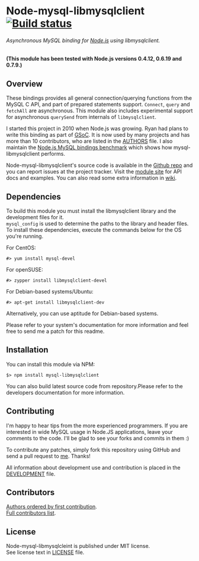 # Node-mysql-libmysqlclient [![Build status](https://secure.travis-ci.org/Sannis/node-mysql-libmysqlclient.png?branch=master)](http://travis-ci.org/Sannis/node-mysql-libmysqlclient) #

###### Asynchronous MySQL binding for [Node.js] using libmysqlclient. ######
__(This module has been tested with Node.js versions 0.4.12, 0.6.19 and 0.7.9.)__

[Node.js]: http://nodejs.org/


Overview
--------

These bindings provides all general connection/querying functions from the MySQL C API,
and part of prepared statements support. `Connect`, `query` and `fetchAll` are asynchronous.
This module also includes experimental support for asynchronous `querySend` from internals of `libmysqlclient`.

I started this project in 2010 when Node.js was growing. Ryan had plans to write this binding as part of [GSoC].
It is now used by many projects and has more than 10 contributors,
who are listed in the [AUTHORS](https://github.com/Sannis/node-mysql-libmysqlclient/blob/master/AUTHORS) file.
I also maintain the [Node.js MySQL bindings benchmark] which shows how mysql-libmysqlclient performs.

Node-mysql-libmysqlclient's source code is available in the [Github repo] and you can report issues at the project tracker.
Visit the [module site] for API docs and examples. You can also read some extra information in [wiki].

[GSoC]: http://code.google.com/soc/
[Node.js MySQL bindings benchmark]: https://github.com/Sannis/node-mysql-bindings-benchmarks
[Github repo]: https://github.com/Sannis/node-mysql-libmysqlclient
[module site]: http://sannis.github.com/node-mysql-libmysqlclient
[wiki]: https://github.com/Sannis/node-mysql-libmysqlclient/wiki


Dependencies
------------

To build this module you must install the libmysqlclient library and the development files for it.  
`mysql_config` is used to determine the paths to the library and header files.  
To install these dependencies, execute the commands below for the OS you're running.

For CentOS:

    #> yum install mysql-devel

For openSUSE:

    #> zypper install libmysqlclient-devel

For Debian-based systems/Ubuntu:

    #> apt-get install libmysqlclient-dev

Alternatively, you can use aptitude for Debian-based systems.

Please refer to your system's documentation for more information and feel free to send me a patch for this readme. 


Installation
------------

You can install this module via NPM:

    $> npm install mysql-libmysqlclient

You can also build latest source code from repository.Please refer to the developers documentation for more information.


Contributing
------------

I'm happy to hear tips from the more experienced programmers.
If you are interested in wide MySQL usage in Node.JS applications,
leave your comments to the code.
I'll be glad to see your forks and commits in them :)

To contribute any patches, simply fork this repository using GitHub
and send a pull request to [me](https://github.com/Sannis). Thanks!

All information about development use and contribution is placed in the [DEVELOPMENT](https://github.com/Sannis/node-mysql-libmysqlclient/blob/master/DEVELOPMENT.markdown) file.


Contributors
------------

[Authors ordered by first contribution](https://github.com/Sannis/node-mysql-libmysqlclient/blob/master/AUTHORS).  
[Full contributors list](https://github.com/Sannis/node-mysql-libmysqlclient/contributors).


License
-------

Node-mysql-libmysqlcleint is published under MIT license.  
See license text in [LICENSE](https://github.com/Sannis/node-mysql-libmysqlclient/blob/master/LICENSE) file.
